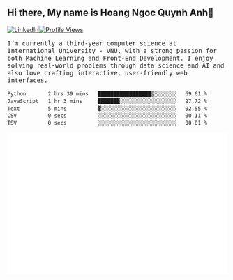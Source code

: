 ## Hi there, My name is Hoang Ngoc Quynh Anh👋

[![LinkedIn](https://img.shields.io/badge/LinkedIn-0077B5?style=flat&logo=linkedin&logoColor=white)](https://www.linkedin.com/in/quynhanh572004/)[![Profile Views](https://komarev.com/ghpvc/?username=Greekatz&color=blue&style=flat-square)](https://github.com/quynhanhhoang572004)  

<samp> I’m currently a third-year computer science at International University - VNU, with a strong passion for both Machine Learning and Front-End Development. I enjoy solving real-world problems through data science and AI and also love crafting interactive, user-friendly web interfaces.<samp> 




<!--START_SECTION:waka-->

```txt
Python       2 hrs 39 mins   █████████████████▒░░░░░░░   69.61 %
JavaScript   1 hr 3 mins     ███████░░░░░░░░░░░░░░░░░░   27.72 %
Text         5 mins          ▓░░░░░░░░░░░░░░░░░░░░░░░░   02.55 %
CSV          0 secs          ░░░░░░░░░░░░░░░░░░░░░░░░░   00.11 %
TSV          0 secs          ░░░░░░░░░░░░░░░░░░░░░░░░░   00.01 %
```

<!--END_SECTION:waka-->

![Full-year Contribution Calendar](https://github.com/quynhanhhoang572004/quynhanhhoang572004/blob/main/metrics.plugin.isocalendar.fullyear.svg)

